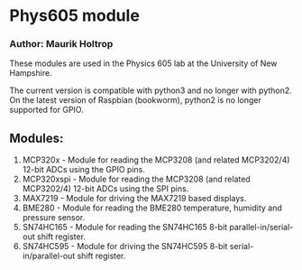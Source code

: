# Phys605 module
### Author: Maurik Holtrop

These modules are used in the Physics 605 lab at the 
University of New Hampshire.

The current version is compatible with python3 and no longer with python2.
On the latest version of Raspbian (bookworm), python2 is no longer supported for GPIO.

## Modules:

1. MCP320x - Module for reading the MCP3208 (and related MCP3202/4) 12-bit ADCs using the GPIO pins.
1. MCP320xspi - Module for reading the MCP3208 (and related MCP3202/4) 12-bit ADCs using the SPI pins.
1. MAX7219 - Module for driving the MAX7219 based displays.
1. BME280 - Module for reading the BME280 temperature, humidity and pressure sensor.
1. SN74HC165 - Module for reading the SN74HC165 8-bit parallel-in/serial-out shift register.
1. SN74HC595 - Module for driving the SN74HC595 8-bit serial-in/parallel-out shift register.

 
